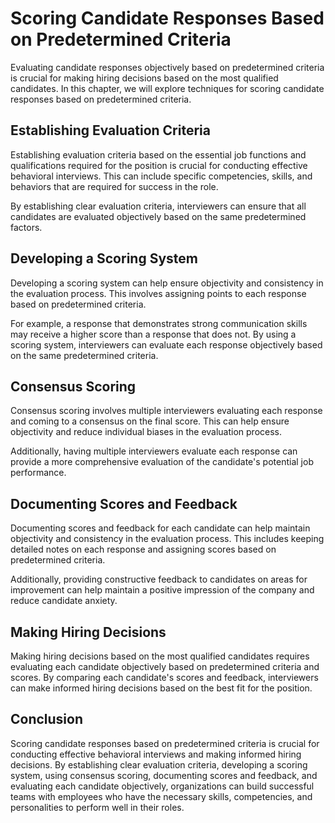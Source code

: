 Scoring Candidate Responses Based on Predetermined Criteria
========================================================================================================================

Evaluating candidate responses objectively based on predetermined criteria is crucial for making hiring decisions based on the most qualified candidates. In this chapter, we will explore techniques for scoring candidate responses based on predetermined criteria.

Establishing Evaluation Criteria
--------------------------------

Establishing evaluation criteria based on the essential job functions and qualifications required for the position is crucial for conducting effective behavioral interviews. This can include specific competencies, skills, and behaviors that are required for success in the role.

By establishing clear evaluation criteria, interviewers can ensure that all candidates are evaluated objectively based on the same predetermined factors.

Developing a Scoring System
---------------------------

Developing a scoring system can help ensure objectivity and consistency in the evaluation process. This involves assigning points to each response based on predetermined criteria.

For example, a response that demonstrates strong communication skills may receive a higher score than a response that does not. By using a scoring system, interviewers can evaluate each response objectively based on the same predetermined criteria.

Consensus Scoring
-----------------

Consensus scoring involves multiple interviewers evaluating each response and coming to a consensus on the final score. This can help ensure objectivity and reduce individual biases in the evaluation process.

Additionally, having multiple interviewers evaluate each response can provide a more comprehensive evaluation of the candidate's potential job performance.

Documenting Scores and Feedback
-------------------------------

Documenting scores and feedback for each candidate can help maintain objectivity and consistency in the evaluation process. This includes keeping detailed notes on each response and assigning scores based on predetermined criteria.

Additionally, providing constructive feedback to candidates on areas for improvement can help maintain a positive impression of the company and reduce candidate anxiety.

Making Hiring Decisions
-----------------------

Making hiring decisions based on the most qualified candidates requires evaluating each candidate objectively based on predetermined criteria and scores. By comparing each candidate's scores and feedback, interviewers can make informed hiring decisions based on the best fit for the position.

Conclusion
----------

Scoring candidate responses based on predetermined criteria is crucial for conducting effective behavioral interviews and making informed hiring decisions. By establishing clear evaluation criteria, developing a scoring system, using consensus scoring, documenting scores and feedback, and evaluating each candidate objectively, organizations can build successful teams with employees who have the necessary skills, competencies, and personalities to perform well in their roles.
